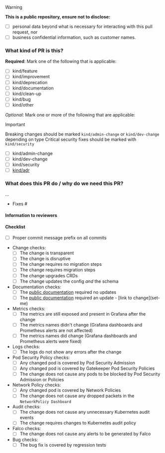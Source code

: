 <!-- Choose your PR title carefully as it will be used as the entry in the changelog! -->

> [!warning]
> **This is a public repository, ensure not to disclose:**
>
> - [ ] personal data beyond what is necessary for interacting with this pull request, nor
> - [ ] business confidential information, such as customer names.

### What kind of PR is this?

**Required**: Mark one of the following that is applicable:

- [ ] kind/feature       <!-- This PR adds a new feature -->
- [ ] kind/improvement   <!-- This PR changes an existing feature -->
- [ ] kind/deprecation   <!-- This PR removes an existing feature -->
- [ ] kind/documentation <!-- This PR contains documentation -->
- [ ] kind/clean-up      <!-- This PR cleans up technical debt -->
- [ ] kind/bug           <!-- This PR fixes a bug -->
- [ ] kind/other         <!-- This PR does something else -->

*Optional*: Mark one or more of the following that are applicable:

> [!important]
> Breaking changes should be marked `kind/admin-change` or `kind/dev-change` depending on type
> Critical security fixes should be marked with `kind/security`

- [ ] kind/admin-change <!-- This PR introduces an admin facing change, add "Platform Administrator notice" section -->
- [ ] kind/dev-change   <!-- This PR introduces a dev facing change, add "Application Developer notice" section -->
- [ ] kind/security     <!-- This PR introduces a critical security fix, add "Security notice" section -->
- [ ] [kind/adr]()      <!-- This PR implements an ADR, add the link -->

<!-- Uncomment the additional sections that applies. -->

<!-- Additional information to be added in the release notes
### Release notes
...
-->

<!-- Additional information with kind/admin-change
### Platform Administrator notice
...
-->

<!-- Add additional information with kind/dev-change
### Application Developer notice
...
-->

<!-- Add additional information with kind/security
### Security notice
...
-->

### What does this PR do / why do we need this PR?

<!-- Add description of the change -->
...

<!-- Add all issues that are fixed by this PR, use "Part of" instead of "Fixes" if you want to keep issues open. -->
- Fixes #

#### Information to reviewers

<!--
Any additional information reviews should know.

How to run / how to test.

Include screenshots if applicable to help explain these changes.
--->

#### Checklist

<!-- This section is not added to the changelog or release notes, it is to help you as a contributor and reviewers. -->

- [ ] Proper commit message prefix on all commits
  <!-- Example of commit message prefixes:
  - all: changes to multiple areas
  - apps: changes to applications running in all clusters
  - apps sc: changes to applications running in the service cluster
  - apps wc: changes to applications running in the workload cluster
  - bin: changes to management binaries or scripts
  - config: changes to configuration
  - docs: changes to documentation
  - release: release related
  - scripts: changes to other scripts
  - tests: changes to tests
  -->
- Change checks:
  - [ ] The change is transparent
  - [ ] The change is disruptive
  - [ ] The change requires no migration steps
  - [ ] The change requires migration steps
  - [ ] The change upgrades CRDs
  - [ ] The change updates the config *and* the schema
- Documentation checks:
  - [ ] The [public documentation](https://github.com/elastisys/compliantkubernetes) required no updates
  - [ ] The [public documentation](https://github.com/elastisys/compliantkubernetes) required an update - [link to change](set-me\)
- Metrics checks:
  - [ ] The metrics are still exposed and present in Grafana after the change
  - [ ] The metrics names didn't change (Grafana dashboards and Prometheus alerts are not affected)
  - [ ] The metrics names did change (Grafana dashboards and Prometheus alerts were fixed)
- Logs checks:
  - [ ] The logs do not show any errors after the change
- Pod Security Policy checks:
  - [ ] Any changed pod is covered by Pod Security Admission
  - [ ] Any changed pod is covered by Gatekeeper Pod Security Policies
  - [ ] The change does not cause any pods to be blocked by Pod Security Admission or Policies
- Network Policy checks:
  - [ ] Any changed pod is covered by Network Policies
  - [ ] The change does not cause any dropped packets in the `NetworkPolicy Dashboard`
- Audit checks:
  - [ ] The change does not cause any unnecessary Kubernetes audit events
  - [ ] The change requires changes to Kubernetes audit policy
- Falco checks:
  - [ ] The change does not cause any alerts to be generated by Falco
- Bug checks:
  - [ ] The bug fix is covered by regression tests
